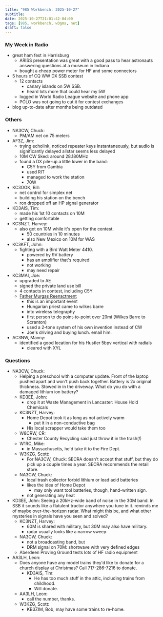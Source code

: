 ```yaml
---
title: "985 Workbench: 2025-10-27"
subtitle:
date: 2025-10-27T21:01:42-04:00
tags: [985, workbench, w3gms, net]
draft: false
---
```


### My Week in Radio
- great ham fest in Harrisburg
  - ARISS presentation was great with a good pass
    to hear astronauts answering questions at a museum in Indiana
  - bought a cheap power meter for HF and some connectors
- 5 hours of CQ WW DX SSB contest
  - 12 contacts
    - canary islands on 5W SSB.
    - heard lots more that could hear my 5W
  - logged in World Radio League website and phone app
  - POLO was not going to cut it for contest exchanges
- blog up-to-date after months being outdated
### Others
- NA3CW, Chuck:
  - PM/AM net on 75 meters
- AF3Z, Jim:
  - trying echolink, noticed repeater keys instantaneously,
    but audio is significantly delayed
    allstar seems less delayed
  - 10M CW Sked: around 28.180MHz
  - found a DX pile-up a little lower in the band:
    - C5Y from Gambia
    - used RIT
    - managed to work the station
    - 70W
- KC3OOK, Bill:
  - net control for simplex net
  - building his station on the bench
  - ron dropped off an HP signal generator
- KD3AIS, Tim:
  - made his 1st 10 contacts on 10M
  - getting comfortable
- KC3NZT, Harvey:
  - also got on 10M while it's open for the contest.
    - 50 countries in 10 minutes
    - also New Mexico on 10M for WAS
- KC3KFT, John:
  - fighting with a Bird Watt Meter 4410.
    - powered by 9V battery
    - has an amplifier that's required
    - not working
    - may need repair
- KC3MAI, Joe:
  - upgraded to AE
  - signed the private land use bill
  - 4 contacts in contest, including C5Y
  - [Father Murgas Reenactment](https://www.murgasarc.org/FATHER%20MURGAS%20DAY.pdf)
    - this is an important event
    - Hungarian priest came to wilkes barre
    - into wireless telegraphy
    - first person to do point-to-point over 20mi (Wilkes Barre to Scranton)
    - used a 2-tone system of his own invention instead of CW
    - Joe's driving and buying lunch. email him.
- AC3NW, Manny:
  - identified a good location for his Hustler 5bpv vertical with radials
    - cleared with XYL
### Questions
- NA3CW, Chuck:
  - Helping a preschool with a computer update.
    Front of the laptop pushed apart and won't push back together.
    Battery is 2x original thickness.
    Stowed in in the driveway.
    What do you do with a damaged lithium ion battery?
  - KD3EE, John:
    - drop it at Waste Management in Lancaster: House Hold Chemicals
  - KC3NZT, Harvey:
    - Home Depot took it as long as not actively warm
      - put it in a non-conductive bag
    - His local scrapper would take them too
  - W8CRW, CR:
    - Chester County Recycling said just throw it in the trash(!)
  - W1RC, Mike:
    - in Massachusetts, he'd take it to the Fire Dept.
  - W3KZG, Scott:
    - For NA3CW, Chuck: SECRA doesn't accept that stuff,
      but they do pick up a couple times a year.
      SECRA recommends the retail store.
  - NA3CW, Chuck:
    - local trash collector forbid lithium or lead acid batteries
    - likes the idea of Home Depot
      - may only want tool batteries, though, hand-written sign.
    - not generating any heat
- KD3EE, John: Seeing a 20kHz-wide band of noise in the 30M band.
  In SSB it sounds like a flatulent tractor anywhere you tune in it.
  reminds me of maybe over-the-horizon radar.
  What might this be, and what other mysteries in signals
  have you seen and solved?
  - KC3NZT, Harvey:
    - 60M is shared with military, but 30M may also have military.
    - radar usually looks like a narrow sweep
  - NA3CW, Chuck:
    - not a broadcasting band, but
    - DRM signal on 70M: shortwave with very defined edges
  - Aberdeen Proving Ground tests lots of HF radio equipment
- AA3LH, Leon:
  - Does anyone have any model trains they'd like to donate
    for a church display at Christmas?
    Call 717-286-7216 to donate.
    - KD3AIS, Tim:
      - He has too much stuff in the attic, including trains from childhood.
      - Will donate.
  - AA3LH, Leon:
    - call the number, thanks.
  - W3KZG, Scott:
    - KB3ZIM, Bob, may have some trains to re-home.

<!--more-->
